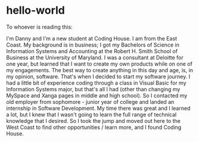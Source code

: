 # hello-world

To whoever is reading this:

I'm Danny and I'm a new student at Coding House. I am from the East Coast. My background is in business; I got my Bachelors of Science in Information Systems and Accounting at the Robert H. Smith School of Business at the University of Maryland. I was a consultant at Deloitte for one year, but learned that I want to create my own products while on one of my engagements. The best way to create anything in this day and age, is, in my opinion, software. That's when I decided to start my software journey. I had a little bit of experience coding through a class in Visual Basic for my Information Systems major, but that's all I had (other than changing my MySpace and Xanga pages in middle and high school). So I contacted my old employer from sophomore - junior year of college and landed an internship in Software Development. My time there was great and I learned a lot, but I knew that I wasn't going to learn the full range of technical knowledge that I desired. So I took the jump and moved out here to the West Coast to find other opportunities / learn more, and I found Coding House.
